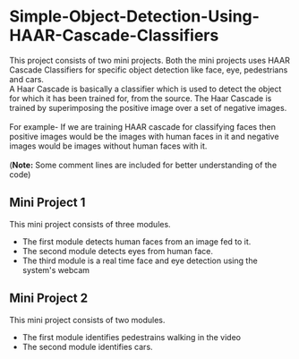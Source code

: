 # Simple-Object-Detection-Using-HAAR-Cascade-Classifiers
This project consists of two mini projects. Both the mini projects uses HAAR Cascade Classifiers for specific object detection like face, eye, pedestrians and cars.<br/>
A Haar Cascade is basically a classifier which is used to detect the object for which it has been trained for, from the source. The Haar Cascade is trained by superimposing the positive image over a set of negative images.<br/><br/>
For example- If we are training HAAR cascade for classifying faces then positive images would be the images with human faces in it and negative images would be images without human faces with it.<br/><br/>
(**Note:** Some comment lines are included for better understanding of the code)

## Mini Project 1
This mini project consists of three modules.
- The first module detects human faces from an image fed to it.
- The second module detects eyes from human face.
- The third module is a real time face and eye detection using the system's webcam

## Mini Project 2
This mini project consists of two modules.
- The first module identifies pedestrains walking in the video
- The second module identifies cars.
